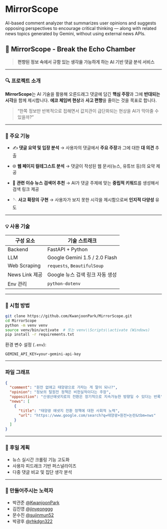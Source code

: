 # MirrorScope
AI-based comment analyzer that summarizes user opinions and suggests opposing perspectives to encourage critical thinking — along with related news topics generated by Gemini, without using external news APIs.

## 🧠 MirrorScope - Break the Echo Chamber

> **편향된 정보 속에서 규함 있는 생각을 가능하게 하는 AI 기반 댓글 분석 서비스**

---

### 🔍 프로젝트 소개

**MirrorScope**는 AI 기술을 활용해 오른드래그 댓글에 담긴 **핵심 주장**과 그에 **반대되는 시각**을 함께 제시합니다.
**에코 체임버 현상**과 **사고 편향**을 줄이는 것을 목표로 합니다.

> “한쪽 정보만 반복적으로 접해면서 값치관이 급단화되는 현상을 AI가 막아줄 수 있을까?”

---

### 🌟 주요 기능

* ✍️ **댓글 요약 및 입장 분석**
  → 사용자의 댓글에서 **주요 주장**과 그에 대한 **대 의견** 추출

* 🌐 **웹 페이지 컬테그스트 분석**
  → 댓글이 작성된 웹 문서(뉴스, 유튜브 등)의 요약 제공

* 📰 **관련 이슈 뉴스 검색어 추천**
  → AI가 댓글 주제에 맞는 **중립적 키워드**를 생성해서 검색 링크 제공

* 🪡 **사고 확장의 구현**
  → 사용자가 보지 못한 시각을 제시함으로써 **인지적 다양성** 유도

---

### 💡 사용 기술

| 구성 요소        | 기술 스트래크                       |
| ------------ | ----------------------------- |
| Backend      | FastAPI + Python              |
| LLM          | Google Gemini 1.5 / 2.0 Flash |
| Web Scraping | `requests`, `BeautifulSoup`   |
| News Link 제공 | Google 뉴스 검색 링크 자동 생성         |
| Env 관리       | `python-dotenv`               |

---

### 📆 시험 방법

```bash
git clone https://github.com/KwanjoonPark/MirrorScope.git
cd MirrorScope
python -m venv venv
source venv/bin/activate  # 또는 venv\\Scripts\\activate (Windows)
pip install -r requirements.txt
```

환경 변수 설정 (`.env`):

```
GEMINI_API_KEY=your-gemini-api-key
```

---

### 파일 그래프

```json
{
  "comment": "원전 없애고 태양광으로 가자는 게 말이 되나?",
  "opinion": "정보의 탈원전 정책은 비헌실적이다는 주장",
  "opposition": "신생산에넷지로의 전환은 장기적으로 지속가능한 방향일 수 있다는 반록",
  "news": [
    {
      "title": "태양광 에넷지 전환 정책에 대한 사회적 노력",
      "url": "https://www.google.com/search?q=태양광+원전+논란&tbm=nws"
    }
  ]
}
```

---

### 🦖 후일 계획

* 뉴스 실시간 크롤링 기능 고도화
* 사용자 피드래크 기반 퍼스널라이즈
* 다중 댓글 비교 및 집단 생각 분석

---

### 👥 만들어주시는 노력자

* 박관준 [@KwanjoonPark](https://github.com/KwanjoonPark)
* 김진영 [@jinyeonggg](https://github.com/jinyeonggg)
* 문수진 [@sujinmun52](https://github.com/sujinmun52)
* 박광후 [@rhkdgn322](https://github.com/rhkdgn)
